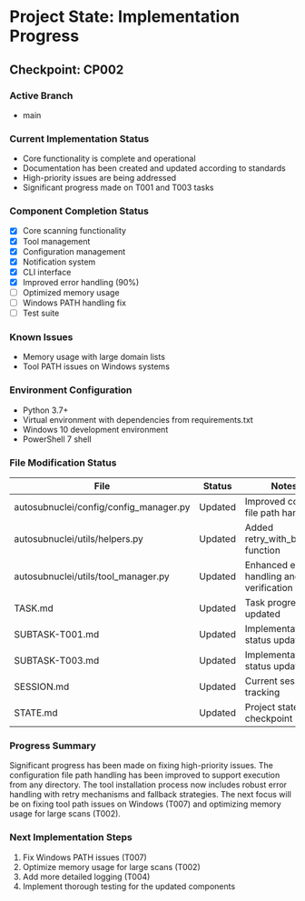 # Project State: Implementation Progress

## Checkpoint: CP002

### Active Branch
- main

### Current Implementation Status
- Core functionality is complete and operational
- Documentation has been created and updated according to standards
- High-priority issues are being addressed
- Significant progress made on T001 and T003 tasks

### Component Completion Status
- [x] Core scanning functionality
- [x] Tool management
- [x] Configuration management
- [x] Notification system
- [x] CLI interface
- [x] Improved error handling (90%)
- [ ] Optimized memory usage
- [ ] Windows PATH handling fix
- [ ] Test suite

### Known Issues
- Memory usage with large domain lists
- Tool PATH issues on Windows systems

### Environment Configuration
- Python 3.7+
- Virtual environment with dependencies from requirements.txt
- Windows 10 development environment
- PowerShell 7 shell

### File Modification Status
| File | Status | Notes |
|------|--------|-------|
| autosubnuclei/config/config_manager.py | Updated | Improved config file path handling |
| autosubnuclei/utils/helpers.py | Updated | Added retry_with_backoff function |
| autosubnuclei/utils/tool_manager.py | Updated | Enhanced error handling and verification |
| TASK.md | Updated | Task progress updated |
| SUBTASK-T001.md | Updated | Implementation status updated |
| SUBTASK-T003.md | Updated | Implementation status updated |
| SESSION.md | Updated | Current session tracking |
| STATE.md | Updated | Project state checkpoint |

### Progress Summary
Significant progress has been made on fixing high-priority issues. The configuration file path handling has been improved to support execution from any directory. The tool installation process now includes robust error handling with retry mechanisms and fallback strategies. The next focus will be on fixing tool path issues on Windows (T007) and optimizing memory usage for large scans (T002).

### Next Implementation Steps
1. Fix Windows PATH issues (T007)
2. Optimize memory usage for large scans (T002)
3. Add more detailed logging (T004)
4. Implement thorough testing for the updated components 